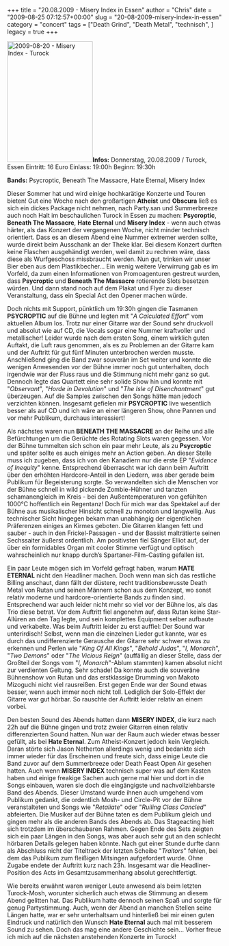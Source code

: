 +++
title = "20.08.2009 - Misery Index in Essen"
author = "Chris"
date = "2009-08-25 07:12:57+00:00"
slug = "20-08-2009-misery-index-in-essen"
category = "concert"
tags = ["Death Grind", "Death Metal", "technisch", ]
legacy = true
+++

<img src="images//2009/08/2009-08-20-Misery-Index-Turock.jpg" alt="2009-08-20 - Misery Index - Turock" title="2009-08-20 - Misery Index - Turock" width="200" height="282" class="coverImg" />**Infos:**
Donnerstag, 20.08.2009 / Turock, Essen
Eintritt: 16 Euro
Einlass: 19:00h
Beginn: 19:30h

**Bands:**
Psycroptic, Beneath The Massacre, Hate Eternal, Misery Index

Dieser Sommer hat und wird einige hochkarätige Konzerte und Touren bieten! Gut eine Woche nach den großartigen **Atheist** und **Obscura** ließ es sich ein dickes Package nicht nehmen, nach Party.san und Summerbreeze auch noch Halt im beschaulichen Turock in Essen zu machen: **Psycroptic**, **Beneath The Massacre**, **Hate Eternal** und **Misery Index** - wenn auch etwas härter, als das Konzert der vergangenen Woche, nicht minder technisch orientiert.
Dass es an diesem Abend eine Nummer extremer werden sollte, wurde direkt beim Ausschank an der Theke klar. Bei diesem Konzert durften keine Flaschen ausgehändigt werden, weil damit zu rechnen wäre, dass diese als Wurfgeschoss missbraucht werden. Nun gut, trinken wir unser Bier eben aus dem Plastikbecher...
Ein wenig weitere Verwirrung gab es im Vorfeld, da zum einen Informationen von Promoagenturen gestreut wurden, dass **Psycroptic** und **Beneath The Massacre** rotierende Slots besetzen würden. Und dann stand noch auf dem Plakat und Flyer zu dieser Veranstaltung, dass ein Special Act den Opener machen würde.

Doch nichts mit Support, pünktlich um 19:30h gingen die Tasmanen **PSYCROPTIC** auf die Bühne und legten mit "_A Calculated Effort_" vom aktuellen Album los. Trotz nur einer Gitarre war der Sound sehr druckvoll und absolut wie auf CD, die Vocals sogar eine Nummer kraftvoller und metallischer! Leider wurde nach dem ersten Song, einem wirklich guten Auftakt, die Luft raus genommen, als es zu Problemen an der Gitarre kam und der Auftritt für gut fünf Minuten unterbrochen werden musste. Anschließend ging die Band zwar souverän im Set weiter und konnte die wenigen Anwesenden vor der Bühne immer noch gut unterhalten, doch irgendwie war der Fluss raus und die Stimmung nicht mehr ganz so gut. Dennoch legte das Quartett eine sehr solide Show hin und konnte mit "_Observant_", "_Horde in Devolution_" und "_The Isle of Disenchantment_" gut überzeugen. Auf die Samples zwischen den Songs hätte man jedoch verzichten können. Insgesamt gefielen mir **PSYCROPTIC** live wesentlich besser als auf CD und ich wäre an einer längeren Show, ohne Pannen und vor mehr Publikum, durchaus interessiert!

Als nächstes waren nun **BENEATH THE MASSACRE** an der Reihe und alle Befürchtungen um die Gerüchte des Rotating Slots waren gegessen. Vor der Bühne tummelten sich schon ein paar mehr Leute, als zu **Psycroptic** und später sollte es auch einiges mehr an Action geben. An dieser Stelle muss ich zugeben, dass ich von den Kanadiern nur die erste EP "_Evidence of Inequity_" kenne. Entsprechend überrascht war ich dann beim Auftritt über den erhöhten Hardcore-Anteil in den Liedern, was aber gerade beim Publikum für Begeisterung sorgte. So verwandelten sich die Menschen vor der Bühne schnell in wild pickende Zombie-Hühner und tanzten schamanengleich im Kreis - bei den Außentemperaturen von gefühlten 1000°C hoffentlich ein Regentanz! Doch für mich war das Spektakel auf der Bühne aus musikalischer Hinsicht schnell zu monoton und langweilig. Aus technischer Sicht hingegen bekam man unabhängig der eigentlichen Präferenzen einiges an Kirmes geboten. Die Gitarren klangen fett und sauber - auch in den Frickel-Passagen - und der Bassist malträtierte seinen Sechssaiter äußerst ordentlich. Am positivsten fiel Sänger Elliot auf, der über ein formidables Organ mit cooler Stimme verfügt und optisch wahrscheinlich nur knapp durch’s Spartaner-Film-Casting gefallen ist.

Ein paar Leute mögen sich im Vorfeld gefragt haben, warum **HATE ETERNAL** nicht den  Headliner machen. Doch wenn man sich das restliche Billing anschaut, dann fällt der düstere, recht traditionsbewusste Death Metal von Rutan und seinen Männern schon aus dem Konzept, wo sonst relativ moderne und hardcore-orientierte Bands zu finden sind. Entsprechend war auch leider nicht mehr so viel vor der Bühne los, als das Trio diese betrat. Vor dem Auftritt fiel angenehm auf, dass Rutan keine Star-Allüren an den Tag legte, und sein komplettes Equipment selber aufbaute und verkabelte. Was beim Auftritt leider zu erst auffiel: Der Sound war unterirdisch! Selbst, wenn man die einzelnen Lieder gut kannte, war es durch das undifferenzierte Gerausche der Gitarre sehr schwer etwas zu erkennen und Perlen wie "_King Of All Kings_", "_Behold Judas_", "_I, Monarch_", "_Two Demons_" oder "_The Vicious Reign_" (auffällig an dieser Stelle, dass der Großteil der Songs vom "_I, Monarch_"-Ablum stammten) kamen absolut nicht zur verdienten Geltung. Sehr schade! Da konnte auch die souveräne Bühnenshow von Rutan und das erstklassige Drumming von Makoto Mizoguchi nicht viel rausreißen. Erst gegen Ende war der Sound etwas besser, wenn auch immer noch nicht toll. Lediglich der Solo-Effekt der Gitarre war gut hörbar. So rauschte der Auftritt leider relativ an einem vorbei.

Den besten Sound des Abends hatten dann **MISERY INDEX**, die kurz nach 22h auf die Bühne gingen und trotz zweier Gitarren einen relativ differenzierten Sound hatten. Nun war der Raum auch wieder etwas besser gefüllt, als bei **Hate Eternal**. Zum Atheist-Konzert jedoch kein Vergleich. Daran störte sich Jason Netherton allerdings wenig und bedankte sich immer wieder für das Erscheinen und freute sich, dass einige Leute die Band zuvor auf dem Summerbreeze oder Death Feast Open Air gesehen hatten. Auch wenn **MISERY INDEX** technisch super was auf dem Kasten haben und einige freakige Sachen auch gerne mal hier und dort in die Songs einbauen, waren sie doch die eingängigste und nachvollziehbarste Band des Abends. Dieser Umstand wurde ihnen auch umgehend vom Publikum gedankt, die ordentlich Mosh- und Circle-Pit vor der Bühne veranstalteten und Songs wie "_Retaliate_" oder "_Ruiling Class Cancled_" abfeierten. Die Musiker auf der Bühne taten es dem Publikum gleich und gingen mehr als die anderen Bands des Abends ab. Das Stageacting hielt sich trotzdem im überschaubaren Rahmen. Gegen Ende des Sets zeigten sich ein paar Längen in den Songs, was aber auch sehr gut an den schlecht hörbaren Details gelegen haben könnte. Nach gut einer Stunde durfte dann als Abschluss nicht der Titeltrack der letzten Scheibe "_Traitors_" fehlen, bei dem das Publikum zum fleißigen Mitsingen aufgefordert wurde.
Ohne Zugabe endete der Auftritt kurz nach 23h. Insgesamt war die Headliner-Position des Acts im Gesamtzusammenhang absolut gerechtfertigt.

Wie bereits erwähnt waren weniger Leute anwesend als beim letzten Turock-Mosh, worunter sicherlich auch etwas die Stimmung an diesem Abend gelitten hat. Das Publikum hatte dennoch seinen Spaß und sorgte für genug Partystimmung. Auch, wenn der Abend an manchen Stellen seine Längen hatte, war er sehr unterhaltsam und hinterließ bei mir einen guten Eindruck und natürlich den Wunsch **Hate Eternal** auch mal mit besserem Sound zu sehen. Doch das mag eine andere Geschichte sein... Vorher freue ich mich auf die nächsten anstehenden Konzerte im Turock!
